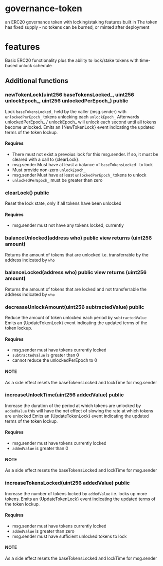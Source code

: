 # governance-token
an ERC20 governance token with locking/staking features built in
The token has fixed supply - no tokens can be burned, or minted after deployment

# features
Basic ERC20 functionality plus the ability to lock/stake tokens with time-based unlock schedule

## Additional functions
### newTokenLock(uint256 baseTokensLocked_, uint256 unlockEpoch_, uint256 unlockedPerEpoch_) public
Lock `baseTokensLocked_` held by the caller (msg.sender) with `unlockedPerEpoch_` tokens unlocking each `unlockEpoch_`
Afterwards unlockedPerEpoch_ / unlockEpoch_ will unlock each second until all tokens become unlocked.
Emits an {NewTokenLock} event indicating the updated terms of the token lockup.
     
#### Requires

- There must not exist a prevoius lock for this msg.sender. If so, it must be cleared with a call to {clearLock}.
- msg.sender Must have at least a balance of `baseTokensLocked_` to lock
- Must provide non-zero `unlockEpoch_`
- msg.sender Must have at least `unlockedPerEpoch_` tokens to unlock 
- `unlockedPerEpoch_` must be greater than zero

### clearLock() public
Reset the lock state, only if all tokens have been unlocked
     
#### Requires
- msg.sender must not have any tokens locked, currently
    
### balanceUnlocked(address who) public view returns (uint256 amount) 
Returns the amount of tokens that are unlocked i.e. transferrable by the address indicated by `who`
    
### balanceLocked(address who) public view returns (uint256 amount)
Returns the amount of tokens that are locked and not transferrable the address indicated by `who`

### decreaseUnlockAmount(uint256 subtractedValue) public
Reduce the amount of token unlocked each period by `subtractedValue`
Emits an {UpdateTokenLock} event indicating the updated terms of the token lockup.
#### Requires
- msg.sender must have tokens currently locked
- `subtractedValue` is greater than 0
- cannot reduce the unlockedPerEpoch to 0 
#### NOTE 
As a side effect resets the baseTokensLocked and lockTime for msg.sender 


### increaseUnlockTime(uint256 addedValue) public
Increase the duration of the period at which tokens are unlocked by `addedValue`
this will have the net effect of slowing the rate at which tokens are unlocked
Emits an {UpdateTokenLock} event indicating the updated terms of the token lockup.
#### Requires
- msg.sender must have tokens currently locked
- `addedValue` is greater than 0
#### NOTE 
As a side effect resets the baseTokensLocked and lockTime for msg.sender 


### increaseTokensLocked(uint256 addedValue) public 

Increase the number of tokens locked by `addedValue`
i.e. locks up more tokens.
Emits an {UpdateTokenLock} event indicating the updated terms of the token lockup.
#### Requires
- msg.sender must have tokens currently locked
- `addedValue` is greater than zero
- msg.sender must have sufficient unlocked tokens to lock
#### NOTE 
As a side effect resets the baseTokensLocked and lockTime for msg.sender 
